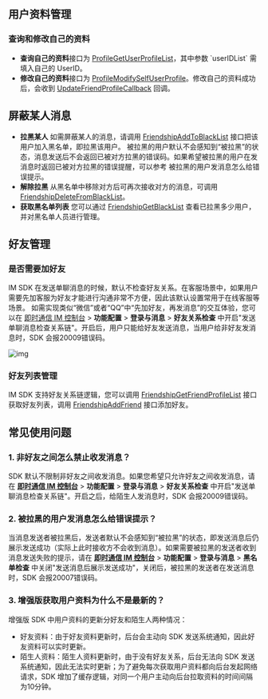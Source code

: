 ## 用户资料管理

### 查询和修改自己的资料

-  **查询自己的资料**接口为 [ProfileGetUserProfileList](https://comm.qq.com/im/sdk/unity_plus/_site/api/com.tencent.imsdk.unity.TencentIMSDK.html#com_tencent_imsdk_unity_TencentIMSDK_ProfileGetUserProfileList_com_tencent_imsdk_unity_types_FriendShipGetProfileListParam_com_tencent_imsdk_unity_callback_ValueCallback_)，其中参数 `userIDList` 需填入自己的 UserID。
- **修改自己的资料**接口为 [ProfileModifySelfUserProfile](https://comm.qq.com/im/sdk/unity_plus/_site/api/com.tencent.imsdk.unity.TencentIMSDK.html#com_tencent_imsdk_unity_TencentIMSDK_ProfileModifySelfUserProfile_com_tencent_imsdk_unity_types_UserProfileItem_com_tencent_imsdk_unity_callback_ValueCallback_)。修改自己的资料成功后，会收到 [UpdateFriendProfileCallback](https://comm.qq.com/im/sdk/unity_plus/_site/api/com.tencent.imsdk.unity.callback.UpdateFriendProfileCallback.html) 回调。

## 屏蔽某人消息

- **拉黑某人**
  如需屏蔽某人的消息，请调用 [FriendshipAddToBlackList](https://comm.qq.com/im/sdk/unity_plus/_site/api/com.tencent.imsdk.unity.TencentIMSDK.html#com_tencent_imsdk_unity_TencentIMSDK_FriendshipAddToBlackList_System_Collections_Generic_List_System_String__com_tencent_imsdk_unity_callback_ValueCallback_) 接口把该用户加入黑名单，即拉黑该用户。
  被拉黑的用户默认不会感知到“被拉黑”的状态，消息发送后不会返回已被对方拉黑的错误码。如果希望被拉黑的用户在发消息时返回已被对方拉黑的错误提醒，可以参考 被拉黑的用户发消息怎么给错误提示。
- **解除拉黑**
  从黑名单中移除对方后可再次接收对方的消息，可调用 [FriendshipDeleteFromBlackList](https://comm.qq.com/im/sdk/unity_plus/_site/api/com.tencent.imsdk.unity.TencentIMSDK.html#com_tencent_imsdk_unity_TencentIMSDK_FriendshipDeleteFromBlackList_System_Collections_Generic_List_System_String__com_tencent_imsdk_unity_callback_ValueCallback_)。
- **获取黑名单列表**
  您可以通过 [FriendshipGetBlackList](https://comm.qq.com/im/sdk/unity_plus/_site/api/com.tencent.imsdk.unity.TencentIMSDK.html#com_tencent_imsdk_unity_TencentIMSDK_FriendshipGetBlackList_com_tencent_imsdk_unity_callback_ValueCallback_)  查看已拉黑多少用户，并对黑名单人员进行管理。

## 好友管理

### 是否需要加好友

IM SDK 在发送单聊消息的时候，默认不检查好友关系。在客服场景中，如果用户需要先加客服为好友才能进行沟通非常不方便，因此该默认设置常用于在线客服等场景。
如需实现类似“微信”或者“QQ”中“先加好友，再发消息”的交互体验，您可以在 [即时通信 IM 控制台](https://console.cloud.tencent.com/im) > **功能配置** > **登录与消息** > **好友关系检查** 中开启"发送单聊消息检查关系链"。开启后，用户只能给好友发送消息，当用户给非好友发消息时，SDK 会报20009错误码。

![img](https://main.qcloudimg.com/raw/395c4f35c09d029141fea043ee0f3a8f.png)

### 好友列表管理

IM SDK 支持好友关系链逻辑，您可以调用 [FriendshipGetFriendProfileList](https://comm.qq.com/im/sdk/unity_plus/_site/api/com.tencent.imsdk.unity.TencentIMSDK.html#com_tencent_imsdk_unity_TencentIMSDK_FriendshipGetFriendProfileList_com_tencent_imsdk_unity_callback_ValueCallback_) 接口获取好友列表，调用 [FriendshipAddFriend](https://comm.qq.com/im/sdk/unity_plus/_site/api/com.tencent.imsdk.unity.TencentIMSDK.html#com_tencent_imsdk_unity_TencentIMSDK_FriendshipAddFriend_com_tencent_imsdk_unity_types_FriendshipAddFriendParam_com_tencent_imsdk_unity_callback_ValueCallback_) 接口添加好友。

## 常见使用问题

### 1. 非好友之间怎么禁止收发消息？

SDK 默认不限制非好友之间收发消息。如果您希望只允许好友之间收发消息，请在 [**即时通信 IM 控制台**](https://console.cloud.tencent.com/im) > **功能配置** > **登录与消息** > **好友关系检查** 中开启"发送单聊消息检查关系链"。开启之后，给陌生人发消息时，SDK 会报20009错误码。

### 2. 被拉黑的用户发消息怎么给错误提示？

当消息发送者被拉黑后，发送者默认不会感知到“被拉黑”的状态，即发送消息后仍展示发送成功（实际上此时接收方不会收到消息）。如果需要被拉黑的发送者收到消息发送失败的提示，请在 [**即时通信 IM 控制台**](https://console.cloud.tencent.com/im) > **功能配置** > **登录与消息** > **黑名单检查** 中关闭"发送消息后展示发送成功"，关闭后，被拉黑的发送者在发送消息时，SDK 会报20007错误码。

### 3. 增强版获取用户资料为什么不是最新的？

增强版 SDK 中用户资料的更新分好友和陌生人两种情况：

- 好友资料：由于好友资料更新时，后台会主动向 SDK 发送系统通知，因此好友资料可以实时更新。
- 陌生人资料：陌生人资料更新时，由于没有好友关系，后台无法向 SDK 发送系统通知，因此无法实时更新；为了避免每次获取用户资料都向后台发起网络请求，SDK 增加了缓存逻辑，对同一个用户主动向后台拉取资料的时间间隔为10分钟。
